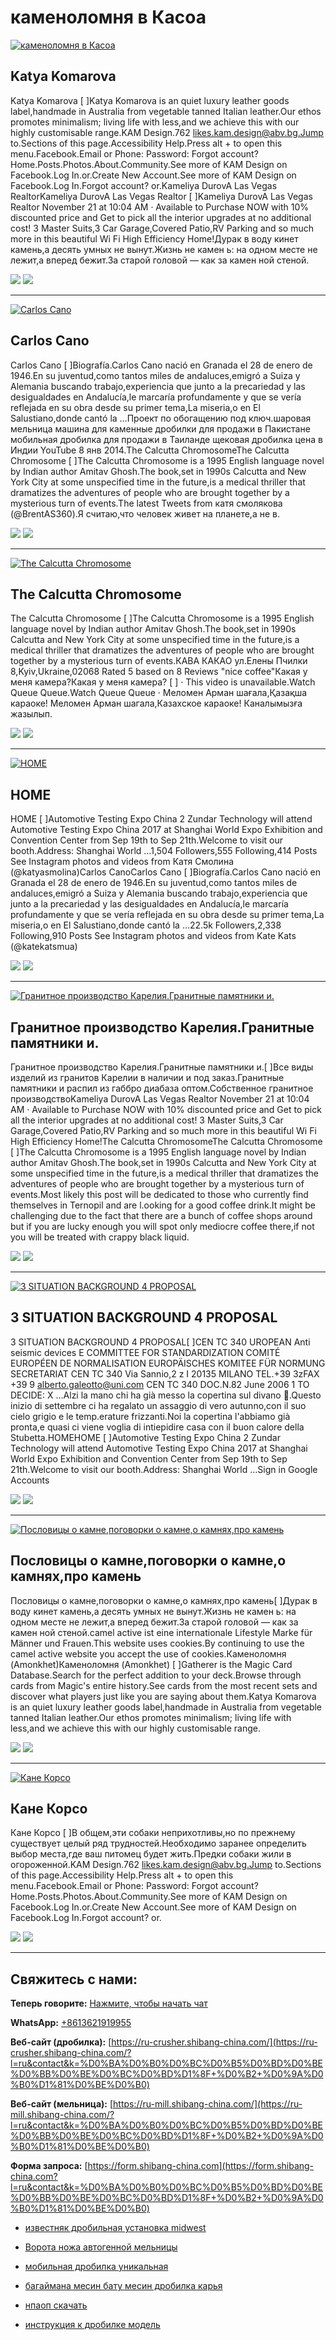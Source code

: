 # каменоломня в Касоа

<a href="https://swt.shibang-china.com/?l=ru&img&k=%D0%BA%D0%B0%D0%BC%D0%B5%D0%BD%D0%BE%D0%BB%D0%BE%D0%BC%D0%BD%D1%8F+%D0%B2+%D0%9A%D0%B0%D1%81%D0%BE%D0%B0" target="_blank">![каменоломня в Касоа](http://static.shibang-china.com/all-800x300/1141.jpg)</a>

## Katya Komarova
Katya Komarova [ ]Katya Komarova is an quiet luxury leather goods label,handmade in Australia from vegetable tanned Italian leather.Our ethos promotes minimalism; living life with less,and we achieve this with our highly customisable range.KAM Design.762 likes.kam.design@abv.bg.Jump to.Sections of this page.Accessibility Help.Press alt + to open this menu.Facebook.Email or Phone: Password: Forgot account? Home.Posts.Photos.About.Community.See more of KAM Design on Facebook.Log In.or.Create New Account.See more of KAM Design on Facebook.Log In.Forgot account? or.Kameliya DurovA Las Vegas RealtorKameliya DurovA Las Vegas Realtor [ ]Kameliya DurovA Las Vegas Realtor November 21 at 10:04 AM &#183; Available to Purchase NOW with 10% discounted price and Get to pick all the interior upgrades at no additional cost! 3 Master Suits,3 Car Garage,Covered Patio,RV Parking and so much more in this beautiful Wi Fi High Efficiency Home!Дурак в воду кинет камень,а десять умных не вынут.Жизнь не камен ь: на одном месте не лежит,а вперед бежит.За старой головой — как за камен ной стеной.


<a href="https://whatsapp.shibangsoft.com/WhatsApp.php" target="_blank" title="WhatsApp">![](http://static.shibang-china.com/icon/whatsapp.png)</a> <a href="https://swt.shibang-china.com/?l=ru&icon&k=%D0%BA%D0%B0%D0%BC%D0%B5%D0%BD%D0%BE%D0%BB%D0%BE%D0%BC%D0%BD%D1%8F+%D0%B2+%D0%9A%D0%B0%D1%81%D0%BE%D0%B0" target="_blank">![](http://static.shibang-china.com/icon/chat-ru.png)</a>

---

<a href="https://swt.shibang-china.com/?l=ru&img&k=%D0%BA%D0%B0%D0%BC%D0%B5%D0%BD%D0%BE%D0%BB%D0%BE%D0%BC%D0%BD%D1%8F+%D0%B2+%D0%9A%D0%B0%D1%81%D0%BE%D0%B0" target="_blank">![Carlos Cano](http://static.shibang-china.com/all-800x300/1431.jpg)</a>

## Carlos Cano
Carlos Cano [ ]Biograf&#237;a.Carlos Cano naci&#243; en Granada el 28 de enero de 1946.En su juventud,como tantos miles de andaluces,emigr&#243; a Suiza y Alemania buscando trabajo,experiencia que junto a la precariedad y las desigualdades en Andaluc&#237;a,le marcar&#237;a profundamente y que se ver&#237;a reflejada en su obra desde su primer tema,La miseria,o en El Salustiano,donde cant&#243; la …Проект по обогащению под ключ.шаровая мельница машина для каменные дробилки для продажи в Пакистане мобильная дробилка для продажи в Таиланде щековая дробилка цена в Индии YouTube 8 янв 2014.The Calcutta ChromosomeThe Calcutta Chromosome [ ]The Calcutta Chromosome is a 1995 English language novel by Indian author Amitav Ghosh.The book,set in 1990s Calcutta and New York City at some unspecified time in the future,is a medical thriller that dramatizes the adventures of people who are brought together by a mysterious turn of events.The latest Tweets from катя смолякова (@BrentAS360).Я считаю,что человек живет на планете,а не в.


<a href="https://whatsapp.shibangsoft.com/WhatsApp.php" target="_blank" title="WhatsApp">![](http://static.shibang-china.com/icon/whatsapp.png)</a> <a href="https://swt.shibang-china.com/?l=ru&icon&k=%D0%BA%D0%B0%D0%BC%D0%B5%D0%BD%D0%BE%D0%BB%D0%BE%D0%BC%D0%BD%D1%8F+%D0%B2+%D0%9A%D0%B0%D1%81%D0%BE%D0%B0" target="_blank">![](http://static.shibang-china.com/icon/chat-ru.png)</a>

---

<a href="https://swt.shibang-china.com/?l=ru&img&k=%D0%BA%D0%B0%D0%BC%D0%B5%D0%BD%D0%BE%D0%BB%D0%BE%D0%BC%D0%BD%D1%8F+%D0%B2+%D0%9A%D0%B0%D1%81%D0%BE%D0%B0" target="_blank">![The Calcutta Chromosome](http://static.shibang-china.com/all-800x300/935.jpg)</a>

## The Calcutta Chromosome
The Calcutta Chromosome [ ]The Calcutta Chromosome is a 1995 English language novel by Indian author Amitav Ghosh.The book,set in 1990s Calcutta and New York City at some unspecified time in the future,is a medical thriller that dramatizes the adventures of people who are brought together by a mysterious turn of events.КАВА КАКАО ул.Елены Пчилки 8,Kyiv,Ukraine,02068 Rated 5 based on 8 Reviews &quot;nice coffee&quot;Какая у меня камера?Какая у меня камера? [ ]&nbsp;&#0183;&#32;This video is unavailable.Watch Queue Queue.Watch Queue Queue&nbsp;&#0183;&#32;Меломен Арман шағала,Қазақша караоке! Меломен Арман шагала,Казахское караоке! Каналымызға жазылып.


<a href="https://whatsapp.shibangsoft.com/WhatsApp.php" target="_blank" title="WhatsApp">![](http://static.shibang-china.com/icon/whatsapp.png)</a> <a href="https://swt.shibang-china.com/?l=ru&icon&k=%D0%BA%D0%B0%D0%BC%D0%B5%D0%BD%D0%BE%D0%BB%D0%BE%D0%BC%D0%BD%D1%8F+%D0%B2+%D0%9A%D0%B0%D1%81%D0%BE%D0%B0" target="_blank">![](http://static.shibang-china.com/icon/chat-ru.png)</a>

---

<a href="https://swt.shibang-china.com/?l=ru&img&k=%D0%BA%D0%B0%D0%BC%D0%B5%D0%BD%D0%BE%D0%BB%D0%BE%D0%BC%D0%BD%D1%8F+%D0%B2+%D0%9A%D0%B0%D1%81%D0%BE%D0%B0" target="_blank">![HOME](http://static.shibang-china.com/all-800x300/1318.jpg)</a>

## HOME
HOME [ ]Automotive Testing Expo China 2 Zundar Technology will attend Automotive Testing Expo China 2017 at Shanghai World Expo Exhibition and Convention Center from Sep 19th to Sep 21th.Welcome to visit our booth.Address: Shanghai World …1,504 Followers,555 Following,414 Posts See Instagram photos and videos from Катя Смолина (@katyasmolina)Carlos CanoCarlos Cano [ ]Biograf&#237;a.Carlos Cano naci&#243; en Granada el 28 de enero de 1946.En su juventud,como tantos miles de andaluces,emigr&#243; a Suiza y Alemania buscando trabajo,experiencia que junto a la precariedad y las desigualdades en Andaluc&#237;a,le marcar&#237;a profundamente y que se ver&#237;a reflejada en su obra desde su primer tema,La miseria,o en El Salustiano,donde cant&#243; la …22.5k Followers,2,338 Following,910 Posts See Instagram photos and videos from Kate Kats (@katekatsmua)


<a href="https://whatsapp.shibangsoft.com/WhatsApp.php" target="_blank" title="WhatsApp">![](http://static.shibang-china.com/icon/whatsapp.png)</a> <a href="https://swt.shibang-china.com/?l=ru&icon&k=%D0%BA%D0%B0%D0%BC%D0%B5%D0%BD%D0%BE%D0%BB%D0%BE%D0%BC%D0%BD%D1%8F+%D0%B2+%D0%9A%D0%B0%D1%81%D0%BE%D0%B0" target="_blank">![](http://static.shibang-china.com/icon/chat-ru.png)</a>

---

<a href="https://swt.shibang-china.com/?l=ru&img&k=%D0%BA%D0%B0%D0%BC%D0%B5%D0%BD%D0%BE%D0%BB%D0%BE%D0%BC%D0%BD%D1%8F+%D0%B2+%D0%9A%D0%B0%D1%81%D0%BE%D0%B0" target="_blank">![Гранитное производство Карелия.Гранитные памятники и.](http://static.shibang-china.com/all-800x300/1042.jpg)</a>

## Гранитное производство Карелия.Гранитные памятники и.
Гранитное производство Карелия.Гранитные памятники и.[ ]Все виды изделий из гранитов Карелии в наличии и под заказ.Гранитные памятники и распил из габбро диабаза оптом.Собственное гранитное производствоKameliya DurovA Las Vegas Realtor November 21 at 10:04 AM &#183; Available to Purchase NOW with 10% discounted price and Get to pick all the interior upgrades at no additional cost! 3 Master Suits,3 Car Garage,Covered Patio,RV Parking and so much more in this beautiful Wi Fi High Efficiency Home!The Calcutta ChromosomeThe Calcutta Chromosome [ ]The Calcutta Chromosome is a 1995 English language novel by Indian author Amitav Ghosh.The book,set in 1990s Calcutta and New York City at some unspecified time in the future,is a medical thriller that dramatizes the adventures of people who are brought together by a mysterious turn of events.Most likely this post will be dedicated to those who currently find themselves in Ternopil and are l.ooking for a good coffee drink.It might be challenging due to the fact that there are a bunch of coffee shops around but if you are lucky enough you will spot only mediocre coffee there,if not you will be treated with crappy black liquid.


<a href="https://whatsapp.shibangsoft.com/WhatsApp.php" target="_blank" title="WhatsApp">![](http://static.shibang-china.com/icon/whatsapp.png)</a> <a href="https://swt.shibang-china.com/?l=ru&icon&k=%D0%BA%D0%B0%D0%BC%D0%B5%D0%BD%D0%BE%D0%BB%D0%BE%D0%BC%D0%BD%D1%8F+%D0%B2+%D0%9A%D0%B0%D1%81%D0%BE%D0%B0" target="_blank">![](http://static.shibang-china.com/icon/chat-ru.png)</a>

---

<a href="https://swt.shibang-china.com/?l=ru&img&k=%D0%BA%D0%B0%D0%BC%D0%B5%D0%BD%D0%BE%D0%BB%D0%BE%D0%BC%D0%BD%D1%8F+%D0%B2+%D0%9A%D0%B0%D1%81%D0%BE%D0%B0" target="_blank">![3 SITUATION BACKGROUND 4 PROPOSAL](http://static.shibang-china.com/all-800x300/1354.jpg)</a>

## 3 SITUATION BACKGROUND 4 PROPOSAL
3 SITUATION BACKGROUND 4 PROPOSAL[ ]CEN TC 340 UROPEAN Anti seismic devices E COMMITTEE FOR STANDARDIZATION COMIT&#201; EUROP&#201;EN DE NORMALISATION EUROP&#196;ISCHES KOMITEE F&#220;R NORMUNG SECRETARIAT CEN TC 340 Via Sannio,2 z I 20135 MILANO TEL.+39 3zFAX +39 9 alberto.galeotto@uni.com CEN TC 340 DOC.N.82 June 2006 1 TO DECIDE: X …Alzi la mano chi ha gi&#224; messo la copertina sul divano 🙌.Questo inizio di settembre ci ha regalato un assaggio di vero autunno,con il suo cielo grigio e le temp.erature frizzanti.Noi la copertina l'abbiamo gi&#224; pronta,e quasi ci viene voglia di intiepidire casa con il buon calore della Stubetta.HOMEHOME [ ]Automotive Testing Expo China 2 Zundar Technology will attend Automotive Testing Expo China 2017 at Shanghai World Expo Exhibition and Convention Center from Sep 19th to Sep 21th.Welcome to visit our booth.Address: Shanghai World …Sign in Google Accounts


<a href="https://whatsapp.shibangsoft.com/WhatsApp.php" target="_blank" title="WhatsApp">![](http://static.shibang-china.com/icon/whatsapp.png)</a> <a href="https://swt.shibang-china.com/?l=ru&icon&k=%D0%BA%D0%B0%D0%BC%D0%B5%D0%BD%D0%BE%D0%BB%D0%BE%D0%BC%D0%BD%D1%8F+%D0%B2+%D0%9A%D0%B0%D1%81%D0%BE%D0%B0" target="_blank">![](http://static.shibang-china.com/icon/chat-ru.png)</a>

---

<a href="https://swt.shibang-china.com/?l=ru&img&k=%D0%BA%D0%B0%D0%BC%D0%B5%D0%BD%D0%BE%D0%BB%D0%BE%D0%BC%D0%BD%D1%8F+%D0%B2+%D0%9A%D0%B0%D1%81%D0%BE%D0%B0" target="_blank">![Пословицы о камне,поговорки о камне,о камнях,про камень](http://static.shibang-china.com/all-800x300/1471.jpg)</a>

## Пословицы о камне,поговорки о камне,о камнях,про камень
Пословицы о камне,поговорки о камне,о камнях,про камень[ ]Дурак в воду кинет камень,а десять умных не вынут.Жизнь не камен ь: на одном месте не лежит,а вперед бежит.За старой головой — как за камен ной стеной.camel active ist eine internationale Lifestyle Marke f&#252;r M&#228;nner und Frauen.This website uses cookies.By continuing to use the camel active website you accept the use of cookies.Каменоломня (Amonkhet)Каменоломня (Amonkhet) [ ]Gatherer is the Magic Card Database.Search for the perfect addition to your deck.Browse through cards from Magic's entire history.See cards from the most recent sets and discover what players just like you are saying about them.Katya Komarova is an quiet luxury leather goods label,handmade in Australia from vegetable tanned Italian leather.Our ethos promotes minimalism; living life with less,and we achieve this with our highly customisable range.


<a href="https://whatsapp.shibangsoft.com/WhatsApp.php" target="_blank" title="WhatsApp">![](http://static.shibang-china.com/icon/whatsapp.png)</a> <a href="https://swt.shibang-china.com/?l=ru&icon&k=%D0%BA%D0%B0%D0%BC%D0%B5%D0%BD%D0%BE%D0%BB%D0%BE%D0%BC%D0%BD%D1%8F+%D0%B2+%D0%9A%D0%B0%D1%81%D0%BE%D0%B0" target="_blank">![](http://static.shibang-china.com/icon/chat-ru.png)</a>

---

<a href="https://swt.shibang-china.com/?l=ru&img&k=%D0%BA%D0%B0%D0%BC%D0%B5%D0%BD%D0%BE%D0%BB%D0%BE%D0%BC%D0%BD%D1%8F+%D0%B2+%D0%9A%D0%B0%D1%81%D0%BE%D0%B0" target="_blank">![Кане Корсо](http://static.shibang-china.com/all-800x300/581.jpg)</a>

## Кане Корсо
Кане Корсо [ ]В общем,эти собаки неприхотливы,но по прежнему существует целый ряд трудностей.Необходимо заранее определить выбор места,где ваш питомец будет жить.Предки собаки жили в огороженной.KAM Design.762 likes.kam.design@abv.bg.Jump to.Sections of this page.Accessibility Help.Press alt + to open this menu.Facebook.Email or Phone: Password: Forgot account? Home.Posts.Photos.About.Community.See more of KAM Design on Facebook.Log In.or.Create New Account.See more of KAM Design on Facebook.Log In.Forgot account? or.

<a href="https://whatsapp.shibangsoft.com/WhatsApp.php" target="_blank" title="WhatsApp">![](http://static.shibang-china.com/icon/whatsapp.png)</a> <a href="https://swt.shibang-china.com/?l=ru&icon&k=%D0%BA%D0%B0%D0%BC%D0%B5%D0%BD%D0%BE%D0%BB%D0%BE%D0%BC%D0%BD%D1%8F+%D0%B2+%D0%9A%D0%B0%D1%81%D0%BE%D0%B0" target="_blank">![](http://static.shibang-china.com/icon/chat-ru.png)</a>

---
## Свяжитесь с нами:

**Теперь говорите:** [Нажмите, чтобы начать чат](https://swt.shibang-china.com?l=ru&contact&k=%D0%BA%D0%B0%D0%BC%D0%B5%D0%BD%D0%BE%D0%BB%D0%BE%D0%BC%D0%BD%D1%8F+%D0%B2+%D0%9A%D0%B0%D1%81%D0%BE%D0%B0)

**WhatsApp:**  [+8613621919955](https://whatsapp.shibangsoft.com/WhatsApp.php)

**Веб-сайт (дробилка):** [https://ru-crusher.shibang-china.com/](https://ru-crusher.shibang-china.com/?l=ru&contact&k=%D0%BA%D0%B0%D0%BC%D0%B5%D0%BD%D0%BE%D0%BB%D0%BE%D0%BC%D0%BD%D1%8F+%D0%B2+%D0%9A%D0%B0%D1%81%D0%BE%D0%B0)

**Веб-сайт (мельница):** [https://ru-mill.shibang-china.com/](https://ru-mill.shibang-china.com/?l=ru&contact&k=%D0%BA%D0%B0%D0%BC%D0%B5%D0%BD%D0%BE%D0%BB%D0%BE%D0%BC%D0%BD%D1%8F+%D0%B2+%D0%9A%D0%B0%D1%81%D0%BE%D0%B0)

**Форма запроса:** [https://form.shibang-china.com](https://form.shibang-china.com?l=ru&contact&k=%D0%BA%D0%B0%D0%BC%D0%B5%D0%BD%D0%BE%D0%BB%D0%BE%D0%BC%D0%BD%D1%8F+%D0%B2+%D0%9A%D0%B0%D1%81%D0%BE%D0%B0)

* [известняк дробильная установка midwest](../111/%D0%B8%D0%B7%D0%B2%D0%B5%D1%81%D1%82%D0%BD%D1%8F%D0%BA%20%D0%B4%D1%80%D0%BE%D0%B1%D0%B8%D0%BB%D1%8C%D0%BD%D0%B0%D1%8F%20%D1%83%D1%81%D1%82%D0%B0%D0%BD%D0%BE%D0%B2%D0%BA%D0%B0%20midwest.md)

* [Ворота ножа автогенной мельницы](../120/%D0%92%D0%BE%D1%80%D0%BE%D1%82%D0%B0%20%D0%BD%D0%BE%D0%B6%D0%B0%20%D0%B0%D0%B2%D1%82%D0%BE%D0%B3%D0%B5%D0%BD%D0%BD%D0%BE%D0%B9%20%D0%BC%D0%B5%D0%BB%D1%8C%D0%BD%D0%B8%D1%86%D1%8B.md)

* [мобильная дробилка уникальная](../119/%D0%BC%D0%BE%D0%B1%D0%B8%D0%BB%D1%8C%D0%BD%D0%B0%D1%8F%20%D0%B4%D1%80%D0%BE%D0%B1%D0%B8%D0%BB%D0%BA%D0%B0%20%D1%83%D0%BD%D0%B8%D0%BA%D0%B0%D0%BB%D1%8C%D0%BD%D0%B0%D1%8F.md)

* [багаймана месин бату месин дробилка карья](../118/%D0%B1%D0%B0%D0%B3%D0%B0%D0%B9%D0%BC%D0%B0%D0%BD%D0%B0%20%D0%BC%D0%B5%D1%81%D0%B8%D0%BD%20%D0%B1%D0%B0%D1%82%D1%83%20%D0%BC%D0%B5%D1%81%D0%B8%D0%BD%20%D0%B4%D1%80%D0%BE%D0%B1%D0%B8%D0%BB%D0%BA%D0%B0%20%D0%BA%D0%B0%D1%80%D1%8C%D1%8F.md)

* [нпаоп скачать](../108/%D0%BD%D0%BF%D0%B0%D0%BE%D0%BF%20%D1%81%D0%BA%D0%B0%D1%87%D0%B0%D1%82%D1%8C.md)

* [инструкция к дробилке модель](../113/%D0%B8%D0%BD%D1%81%D1%82%D1%80%D1%83%D0%BA%D1%86%D0%B8%D1%8F%20%D0%BA%20%D0%B4%D1%80%D0%BE%D0%B1%D0%B8%D0%BB%D0%BA%D0%B5%20%D0%BC%D0%BE%D0%B4%D0%B5%D0%BB%D1%8C.md)